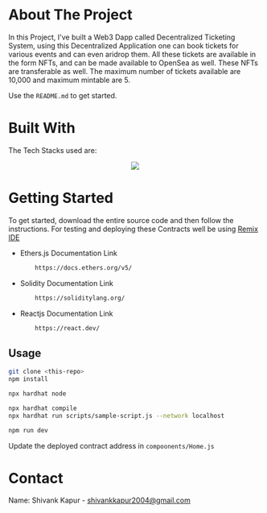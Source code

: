 <!-- ABOUT THE PROJECT -->
# About The Project




In this Project, I've built a Web3 Dapp called Decentralized Ticketing System, using this Decentralized Application one can book tickets for various events and can even aridrop them. All these tickets are available in the form NFTs, and can be made available to OpenSea as well. These NFTs are transferable as well. The maximum number of tickets available are 10,000 and maximum mintable are 5.


Use the `README.md` to get started.



<!-- BUILT WITH -->
# Built With

The Tech Stacks used are:

<div align="center">
<a href="https://skillicons.dev">
    <img src="https://skillicons.dev/icons?i=solidity,remix,truffle,ethersjs,infura" />
</a>
</div>



<!-- GETTING STARTED -->
# Getting Started
To get started, download the entire source code and then follow the instructions. For testing and deploying these Contracts well be using [Remix IDE](https://remix.ethereum.org/)


* Ethers.js Documentation Link

  ```sh
      https://docs.ethers.org/v5/
  ```

* Solidity Documentation Link

  ```sh
      https://soliditylang.org/
  ```  

* Reactjs Documentation Link

  ```sh
      https://react.dev/
  ```  
## Usage

```bash
git clone <this-repo>
npm install

npx hardhat node

npx hardhat compile
npx hardhat run scripts/sample-script.js --network localhost

npm run dev
```

Update the deployed contract address in `compoonents/Home.js`
  

<!-- CONTACT -->
# Contact

Name: Shivank Kapur - shivankkapur2004@gmail.com
